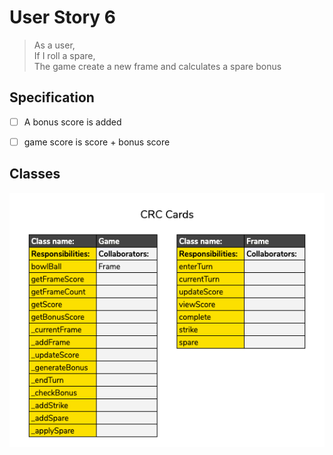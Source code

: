 # User Story 6

> As a user,</br>
If I roll a spare,</br>
The game create a new frame and calculates a spare bonus

## Specification

- [ ] A bonus score is added
- [ ] game score is score + bonus score


## Classes

![crc](../images/us6-crc.png)